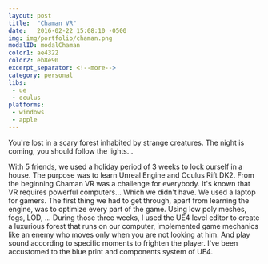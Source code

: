 ```yaml
---
layout: post
title:  "Chaman VR"
date:   2016-02-22 15:08:10 -0500
img: img/portfolio/chaman.png
modalID: modalChaman
color1: ae4322 
color2: eb8e90 
excerpt_separator: <!--more-->
category: personal
libs:
 - ue 
 - oculus 
platforms:
 - windows
 - apple 
---
```

You're lost in a scary forest inhabited by strange creatures. The night is coming, you should follow the lights...
<!--more-->
With 5 friends, we used a holiday period of 3 weeks to lock ourself in a house. The purpose was to learn Unreal Engine and Oculus Rift DK2. From the beginning Chaman VR was a challenge for everybody.
It's known that VR requires powerful computers... Which we didn't have. We used a laptop for gamers. The first thing we had to get through, apart from learning the engine, was to optimize every part of the game. Using low poly meshes, fogs, LOD, ...
During those three weeks, I used the UE4 level editor to create a luxurious forest that runs on our computer, implemented game mechanics like an enemy who moves only when you are not looking at him. And play sound according to specific moments to frighten the player. I've been accustomed to the blue print and components system of UE4.
